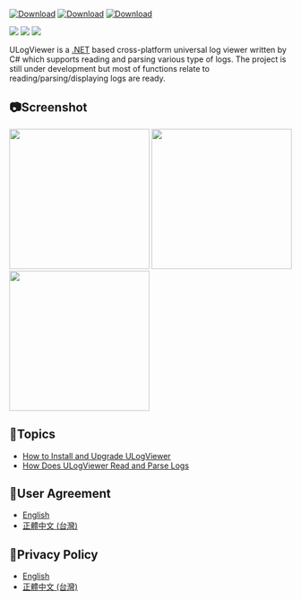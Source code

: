 [![Download](https://img.shields.io/github/v/release/carina-studio/ULogViewer?include_prereleases&style=for-the-badge&color=blue&logo=Windows&label=Windows(Preview))](https://github.com/carina-studio/ULogViewer/releases/download/0.32.0.1212/ULogViewer-0.32.0.1212-win-x64.zip)
[![Download](https://img.shields.io/github/v/release/carina-studio/ULogViewer?include_prereleases&style=for-the-badge&color=blueviolet&logo=Apple&label=macOS(Preview))](https://github.com/carina-studio/ULogViewer/releases/download/0.32.0.1212/ULogViewer-0.32.0.1212-osx-x64.zip)
[![Download](https://img.shields.io/github/v/release/carina-studio/ULogViewer?include_prereleases&style=for-the-badge&color=orange&logo=Linux&logoColor=ffffff&label=Linux(Preview))](https://github.com/carina-studio/ULogViewer/releases/download/0.32.0.1212/ULogViewer-0.32.0.1212-linux-x64.zip)

[![](https://img.shields.io/github/release-date-pre/carina-studio/ULogViewer?style=flat-square)](https://github.com/carina-studio/ULogViewer/releases/tag/0.32.0.1212)
[![](https://img.shields.io/github/last-commit/carina-studio/ULogViewer?style=flat-square)](https://github.com/carina-studio/ULogViewer/commits/master)
[![](https://img.shields.io/github/license/carina-studio/ULogViewer?style=flat-square)](https://github.com/carina-studio/ULogViewer/blob/master/LICENSE)

ULogViewer is a [.NET](https://dotnet.microsoft.com/) based cross-platform universal log viewer written by C# which supports reading and parsing various type of logs.
The project is still under development but most of functions relate to reading/parsing/displaying logs are ready.

## 📷Screenshot
[<img src="https://carina-studio.github.io/ULogViewer/Screenshots/Screenshot_Windows_Thumb.png" width="250"/>](https://carina-studio.github.io/ULogViewer/Screenshots/Screenshot_Windows.png)
[<img src="https://carina-studio.github.io/ULogViewer/Screenshots/Screenshot_macOS_Thumb.png" width="250"/>](https://carina-studio.github.io/ULogViewer/Screenshots/Screenshot_macOS.png)
[<img src="https://carina-studio.github.io/ULogViewer/Screenshots/Screenshot_Ubuntu_Thumb.png" width="250"/>](https://carina-studio.github.io/ULogViewer/Screenshots/Screenshot_Ubuntu.png)

## 📔Topics
- [How to Install and Upgrade ULogViewer](installation_and_upgrade.md)
- [How Does ULogViewer Read and Parse Logs](logs_reading_flow.md)

## 📜User Agreement
- [English](user_agreement.md)
- [正體中文 (台灣)](user_agreement_zh-TW.md)

## 📜Privacy Policy
- [English](privacy_policy.md)
- [正體中文 (台灣)](privacy_policy_zh-TW.md)
